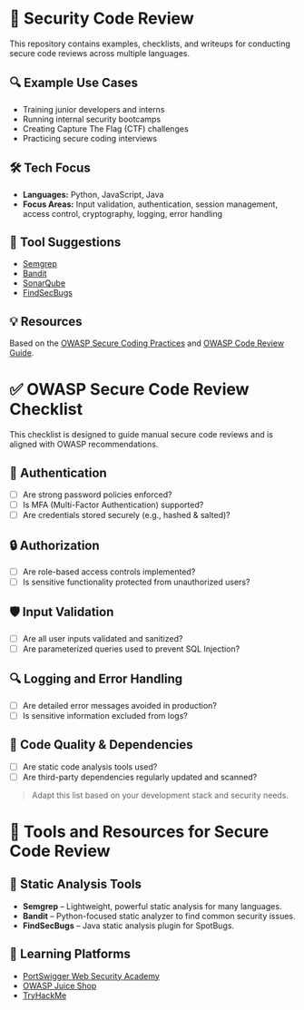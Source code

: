 # 🔐 Security Code Review

This repository contains examples, checklists, and writeups for conducting secure code reviews across multiple languages.

## 🔍 Example Use Cases

- Training junior developers and interns
- Running internal security bootcamps
- Creating Capture The Flag (CTF) challenges
- Practicing secure coding interviews

## 🛠️ Tech Focus

- **Languages:** Python, JavaScript, Java
- **Focus Areas:** Input validation, authentication, session management, access control, cryptography, logging, error handling

## 🧰 Tool Suggestions

- [Semgrep](https://semgrep.dev)
- [Bandit](https://github.com/PyCQA/bandit)
- [SonarQube](https://www.sonarqube.org)
- [FindSecBugs](https://find-sec-bugs.github.io)

## 💡 Resources

Based on the [OWASP Secure Coding Practices](https://owasp.org/www-project-secure-coding-practices-quick-reference-guide/) and [OWASP Code Review Guide](https://owasp.org/www-project-code-review/).

# ✅ OWASP Secure Code Review Checklist

This checklist is designed to guide manual secure code reviews and is aligned with OWASP recommendations.

## 🔐 Authentication

- [ ] Are strong password policies enforced?
- [ ] Is MFA (Multi-Factor Authentication) supported?
- [ ] Are credentials stored securely (e.g., hashed & salted)?

## 🔒 Authorization

- [ ] Are role-based access controls implemented?
- [ ] Is sensitive functionality protected from unauthorized users?

## 🛡️ Input Validation

- [ ] Are all user inputs validated and sanitized?
- [ ] Are parameterized queries used to prevent SQL Injection?

## 🔍 Logging and Error Handling

- [ ] Are detailed error messages avoided in production?
- [ ] Is sensitive information excluded from logs?

## 🧪 Code Quality & Dependencies

- [ ] Are static code analysis tools used?
- [ ] Are third-party dependencies regularly updated and scanned?

> Adapt this list based on your development stack and security needs.

# 🧰 Tools and Resources for Secure Code Review

## 🔧 Static Analysis Tools

- **Semgrep** – Lightweight, powerful static analysis for many languages.
- **Bandit** – Python-focused static analyzer to find common security issues.
- **FindSecBugs** – Java static analysis plugin for SpotBugs.

## 🧠 Learning Platforms

- [PortSwigger Web Security Academy](https://portswigger.net/web-security)
- [OWASP Juice Shop](https://owasp.org/www-project-juice-shop/)
- [TryHackMe](https://tryhackme.com)
